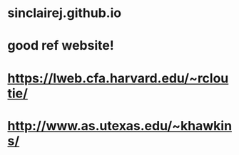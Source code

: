 # sinclairej.github.io
# good ref website!
# https://lweb.cfa.harvard.edu/~rcloutie/
# http://www.as.utexas.edu/~khawkins/